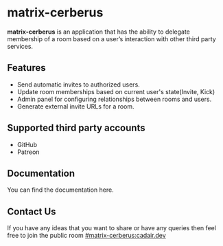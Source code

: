 # matrix-cerberus

**matrix-cerberus** is an application that has the ability to delegate membership of a room based on a user’s interaction with other third party services.

## Features
- Send automatic invites to authorized users.
- Update room memberships based on current user's state(Invite, Kick)
- Admin panel for configuring relationships between rooms and users.
- Generate external invite URLs for a room.

## Supported third party accounts
- GitHub
- Patreon

## Documentation

You can find the documentation here.


## Contact Us
If you have any ideas that you want to share or have any queries then feel free to join the public room [#matrix-cerberus:cadair.dev](https://matrix.to/#/#matrix-cerberus:cadair.com)

